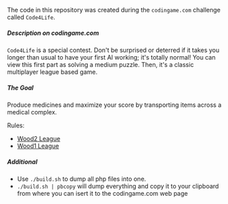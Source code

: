 The code in this repository was created during the `codingame.com` challenge called `Code4Life`.

##### Description on codingame.com
`Code4Life` is a special contest. 
Don't be surprised or deterred if it takes you longer than usual to have your first AI working; 
it's totally normal! You can view this first part as solving a medium puzzle. 
Then, it's a classic multiplayer league based game.

##### The Goal
Produce medicines and maximize your score by transporting items across a medical complex.

Rules:
* [Wood2 League](rules/wood2.md)
* [Wood1 League](rules/wood1.md)

##### Additional
* Use `./build.sh` to dump all php files into one.
* `./build.sh | pbcopy` will dump everything and copy it to your clipboard from where you can isert it to the codingame.com web page
